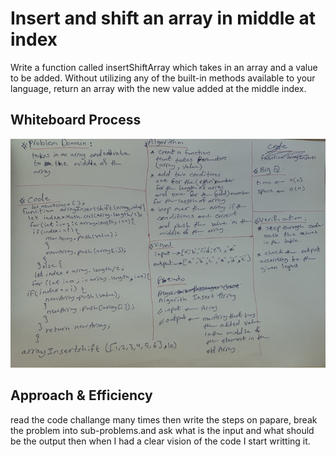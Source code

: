 # Insert and shift an array in middle at index

Write a function called insertShiftArray which takes in an array and a value to be added. Without utilizing any of the built-in methods available to your language, return an array with the new value added at the middle index.

## Whiteboard Process
![Whiteboard2](./img/Whiteboard2.jpg)


## Approach & Efficiency
read the code challange many times then write the steps on papare, break the problem into sub-problems.and ask what is the input and what should be the output then when I had a clear vision of the code I start writting it.